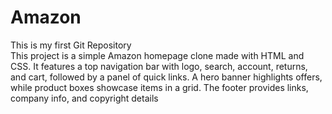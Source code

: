 # Amazon
This is my first Git Repository
<br>
This project is a simple Amazon homepage clone made with HTML and CSS. It features a top navigation bar with logo, search, account, returns, and cart, followed by a panel of quick links. A hero banner highlights offers, while product boxes showcase items in a grid. The footer provides links, company info, and copyright details
